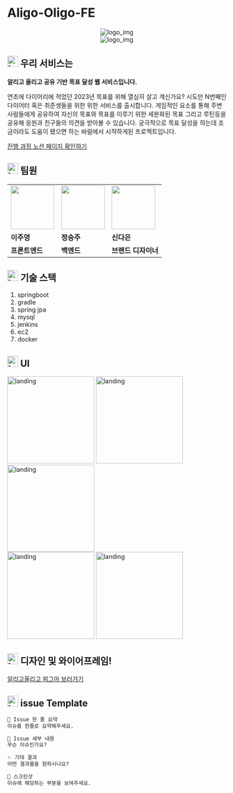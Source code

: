 # Aligo-Oligo-FE

  <div align="center">
  <img src="https://github.com/aligo-ligo/aligo-oligo-frontend-latest/assets/93697790/53eb0e8e-b873-493e-9387-4468f4cfc7a7" alt="logo_img"/>
</div>
<div align="center">
  <img src="https://github.com/aligo-ligo/aligo-oligo-frontend-latest/assets/93697790/5ec278a3-67dd-428a-b369-66ccebfcfb55" alt="logo_img"/>
  </div>

## <img src="https://github.com/aligo-ligo/aligo-oligo-frontend-latest/assets/93697790/37ea3489-8c58-40c4-a220-468f5a49a643" alt="logo_img" width="25px"/> 우리 서비스는

**알리고 올리고 공유 기반 목표 달성 웹 서비스입니다.**

연초에 다이어리에 적었던 2023년 목표를 위해 열심히 살고 계신가요? 시도만 N번째인 다이어터 혹은 취준생들을 위한 위한 서비스를 출시합니다. 게임적인 요소를 통해 주변 사람들에게 공유하여 자신의 목표와 목표를 이루기 위한 세분화된 목표 그리고 루틴등을 공유해 응원과 친구들의 의견을 받아볼 수 있습니다. 궁극적으로 목표 달성을 하는데 조금이라도 도움이 됐으면 하는 바람에서 시작하게된 프로젝트입니다.

[진행 과정 노션 페이지 확인하기](https://www.notion.so/1d2cfc5161254e07add110bc3fdc3457)

## <img src="https://github.com/aligo-ligo/aligo-oligo-frontend-latest/assets/93697790/37ea3489-8c58-40c4-a220-468f5a49a643" alt="logo_img" width="25px"/> 팀원

<table>
  <tr>
    <td>
      <a href="https://github.com/CodyMan0">
            <img src="https://avatars.githubusercontent.com/u/93697790?v=4" width="100px"/>
        </a>
    </td>
    <td>
      <a href="https://github.com/Icecoff22">
          	<img src="https://avatars.githubusercontent.com/u/114729161?v=4" width="100px" />
        </a>
    </td>
    <td>
      <a href="https://github.com/Ellie1-27">
            <img src="https://avatars.githubusercontent.com/u/136959822?v=4" width="100px"/>
        </a>
    </td>
  </tr>
  <tr>
    <td><b>이주영</b></td>
    <td><b>정승주</b></td>
    <td><b>신다은</b></td>
    
  </tr>
  <tr>
    <td><b>프론트엔드</b></td>
    <td><b>백엔드</b></td>
    <td><b>브랜드 디자이너</b></td>
  </tr>

  </tr>
</table>

## <img src="https://github.com/aligo-ligo/aligo-oligo-frontend-latest/assets/93697790/37ea3489-8c58-40c4-a220-468f5a49a643" alt="logo_img" width="25px"/> 기술 스택

1. springboot
2. gradle
3. spring jpa
4. mysql
5. jenkins
6. ec2
7. docker

## <img src="https://github.com/aligo-ligo/aligo-oligo-frontend-latest/assets/93697790/37ea3489-8c58-40c4-a220-468f5a49a643" alt="logo_img" width="25px"/> UI

<div>
<img  src="https://github.com/aligo-ligo/aligo-oligo-frontend-latest/assets/93697790/b5943a39-39ea-47f1-b495-2c68c02eb96c" alt="landing" width="200px"/>
<img src="https://github.com/aligo-ligo/aligo-oligo-frontend-latest/assets/93697790/c6a6ed64-8ed5-4611-9291-aa7863604dd7" alt="landing" width="200px"/>
<img src="https://github.com/aligo-ligo/aligo-oligo-frontend-latest/assets/93697790/badb4f26-59e7-4902-86f0-a3d669853d38" alt="landing" width="200px"/>

</div>
<img src="https://github.com/aligo-ligo/aligo-oligo-frontend-latest/assets/93697790/1dc71300-495f-4bef-9e1d-543f980ec5f8" alt="landing" width="200px"/>
<img src="https://github.com/aligo-ligo/aligo-oligo-frontend-latest/assets/93697790/699eb20b-1312-47bd-8e10-917b7ac24347" alt="landing" width="200px"/>

## <img src="https://github.com/aligo-ligo/aligo-oligo-frontend-latest/assets/93697790/37ea3489-8c58-40c4-a220-468f5a49a643" alt="logo_img" width="25px"/> 디자인 및 와이어프레임!

[알리고올리고 피그마 보러가기 ](https://www.figma.com/file/6AZLv4Oolyakjjbj9fV9Y7/%EC%95%8C%EB%A6%AC%EA%B3%A0-%EC%98%AC%EB%A6%AC%EA%B3%A0-%ED%94%84%EB%A1%9C%EC%A0%9D%ED%8A%B8?type=design&node-id=0-1&mode=design&t=fOlAyICiQyFJfjtj-0)

## <img src="https://github.com/aligo-ligo/aligo-oligo-frontend-latest/assets/93697790/37ea3489-8c58-40c4-a220-468f5a49a643" alt="logo_img" width="25px"/> issue Template

```md
🚅 Issue 한 줄 요약
이슈를 한줄로 요약해주세요.

🤷 Issue 세부 내용
무슨 이슈인가요?

✨ 기대 결과
어떤 결과물을 원하시나요?

📸 스크린샷
이슈에 해당하는 부분을 보여주세요.
```

